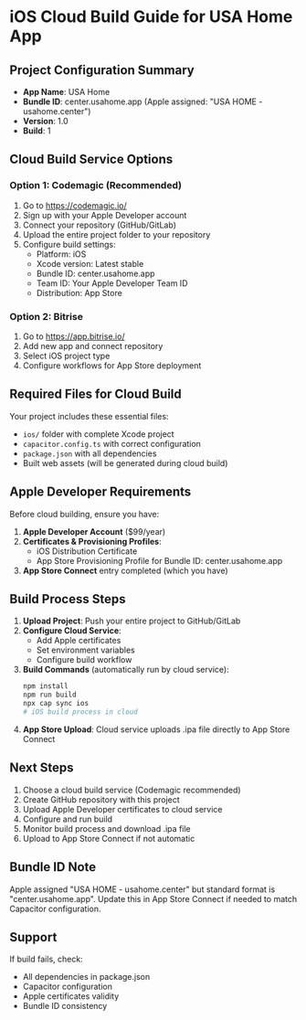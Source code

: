 # iOS Cloud Build Guide for USA Home App

## Project Configuration Summary
- **App Name**: USA Home
- **Bundle ID**: center.usahome.app (Apple assigned: "USA HOME - usahome.center")
- **Version**: 1.0
- **Build**: 1

## Cloud Build Service Options

### Option 1: Codemagic (Recommended)
1. Go to https://codemagic.io/
2. Sign up with your Apple Developer account
3. Connect your repository (GitHub/GitLab)
4. Upload the entire project folder to your repository
5. Configure build settings:
   - Platform: iOS
   - Xcode version: Latest stable
   - Bundle ID: center.usahome.app
   - Team ID: Your Apple Developer Team ID
   - Distribution: App Store

### Option 2: Bitrise
1. Go to https://app.bitrise.io/
2. Add new app and connect repository
3. Select iOS project type
4. Configure workflows for App Store deployment

## Required Files for Cloud Build

Your project includes these essential files:
- `ios/` folder with complete Xcode project
- `capacitor.config.ts` with correct configuration
- `package.json` with all dependencies
- Built web assets (will be generated during cloud build)

## Apple Developer Requirements

Before cloud building, ensure you have:
1. **Apple Developer Account** ($99/year)
2. **Certificates & Provisioning Profiles**:
   - iOS Distribution Certificate
   - App Store Provisioning Profile for Bundle ID: center.usahome.app
3. **App Store Connect** entry completed (which you have)

## Build Process Steps

1. **Upload Project**: Push your entire project to GitHub/GitLab
2. **Configure Cloud Service**: 
   - Add Apple certificates
   - Set environment variables
   - Configure build workflow
3. **Build Commands** (automatically run by cloud service):
   ```bash
   npm install
   npm run build
   npx cap sync ios
   # iOS build process in cloud
   ```
4. **App Store Upload**: Cloud service uploads .ipa file directly to App Store Connect

## Next Steps
1. Choose a cloud build service (Codemagic recommended)
2. Create GitHub repository with this project
3. Upload Apple Developer certificates to cloud service
4. Configure and run build
5. Monitor build process and download .ipa file
6. Upload to App Store Connect if not automatic

## Bundle ID Note
Apple assigned "USA HOME - usahome.center" but standard format is "center.usahome.app". Update this in App Store Connect if needed to match Capacitor configuration.

## Support
If build fails, check:
- All dependencies in package.json
- Capacitor configuration
- Apple certificates validity
- Bundle ID consistency